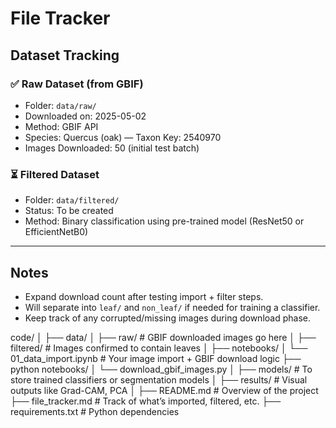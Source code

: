 # File Tracker

## Dataset Tracking

### ✅ Raw Dataset (from GBIF)
- Folder: `data/raw/`
- Downloaded on: 2025-05-02
- Method: GBIF API
- Species: Quercus (oak) — Taxon Key: 2540970
- Images Downloaded: 50 (initial test batch)

### ⏳ Filtered Dataset
- Folder: `data/filtered/`
- Status: To be created
- Method: Binary classification using pre-trained model (ResNet50 or EfficientNetB0)

---

## Notes
- Expand download count after testing import + filter steps.
- Will separate into `leaf/` and `non_leaf/` if needed for training a classifier.
- Keep track of any corrupted/missing images during download phase.

code/
│
├── data/
│   ├── raw/              # GBIF downloaded images go here
│   ├── filtered/         # Images confirmed to contain leaves
│
├── notebooks/
│   └── 01_data_import.ipynb  # Your image import + GBIF download logic
├── python notebooks/
│   └── download_gbif_images.py
│
├── models/               # To store trained classifiers or segmentation models
│
├── results/              # Visual outputs like Grad-CAM, PCA
│
├── README.md             # Overview of the project
├── file_tracker.md       # Track of what’s imported, filtered, etc.
├── requirements.txt      # Python dependencies

